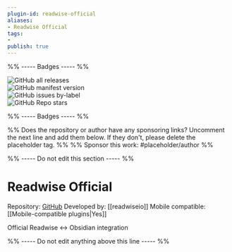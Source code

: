 ```yaml
---
plugin-id: readwise-official
aliases:
- Readwise Official
tags: 
- 
publish: true
---
```


%% ----- Badges ----- %%

![GitHub all releases](https://img.shields.io/github/downloads/readwiseio/obsidian-readwise/total?color=573E7A&logo=github&style=for-the-badge)   
![GitHub manifest version](https://img.shields.io/github/manifest-json/v/readwiseio/obsidian-readwise?color=573E7A&logo=github&style=for-the-badge)   
![GitHub issues by-label](https://img.shields.io/github/issues/readwiseio/obsidian-readwise/help%20wanted?color=573E7A&logo=github&style=for-the-badge)   
![GitHub Repo stars](https://img.shields.io/github/stars/readwiseio/obsidian-readwise?color=573E7A&logo=github&style=for-the-badge)

%% ----- Badges ----- %%

%% Does the repository or author have any sponsoring links? Uncomment the next line and add them below. If they don't, please delete the placeholder tag. %%
%% Sponsor this work: #placeholder/author %%

%% ----- Do not edit this section ----- %%

# Readwise Official

Repository: [GitHub](https://github.com/readwiseio/obsidian-readwise)
Developed by: [[readwiseio]]
Mobile compatible: [[Mobile-compatible plugins|Yes]]

Official Readwise <-> Obsidian integration

%% ----- Do not edit anything above this line ----- %% 
